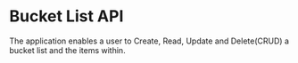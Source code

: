 # Bucket List API
The application enables a user to Create, Read, Update and Delete(CRUD) a bucket list and the items within.
